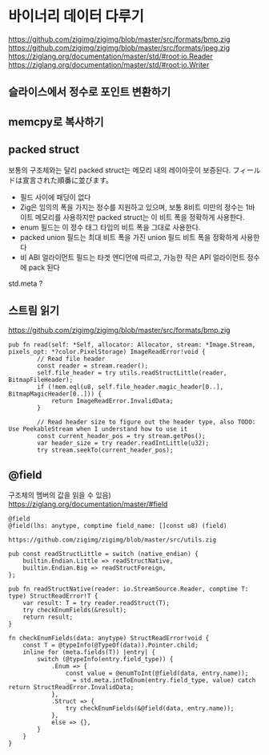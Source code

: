 # 바이너리 데이터 다루기
https://github.com/zigimg/zigimg/blob/master/src/formats/bmp.zig  
https://github.com/zigimg/zigimg/blob/master/src/formats/jpeg.zig  
https://ziglang.org/documentation/master/std/#root;io.Reader  https://ziglang.org/documentation/master/std/#root;io.Writer   
  
  
## 슬라이스에서 정수로 포인트 변환하기
  
  
  
## memcpy로 복사하기
  

  
## packed struct   
보통의 구조체와는 달리 packed struct는 메모리 내의 레이아웃이 보증된다. フィールドは宣言された順番に並びます。
- 필드 사이에 패딩이 없다
- Zig은 임의의 폭을 가지는 정수를 지원하고 있으며, 보통 8비트 미만의 정수는 1바이트 메모리를 사용하지만 packed struct는 이 비트 폭을 정확하게 사용한다. 
- enum 필드는 이 정수 태그 타입의 비트 폭을 그대로 사용한다.
- packed union 필드는 최대 비트 폭을 가진 union 필드 비트 폭을 정확하게 사용한다
- 비 ABI 얼라이먼트 필드는 타겟 엔디언에 따르고, 가능한 작은 API 얼라이먼트 정수에 pack 된다
  
std.meta ?  
  
## 스트림 읽기
https://github.com/zigimg/zigimg/blob/master/src/formats/bmp.zig    
```
pub fn read(self: *Self, allocator: Allocator, stream: *Image.Stream, pixels_opt: *?color.PixelStorage) ImageReadError!void {
        // Read file header
        const reader = stream.reader();
        self.file_header = try utils.readStructLittle(reader, BitmapFileHeader);
        if (!mem.eql(u8, self.file_header.magic_header[0..], BitmapMagicHeader[0..])) {
            return ImageReadError.InvalidData;
        }

        // Read header size to figure out the header type, also TODO: Use PeekableStream when I understand how to use it
        const current_header_pos = try stream.getPos();
        var header_size = try reader.readIntLittle(u32);
        try stream.seekTo(current_header_pos);
```    
  
  
## @field
구조체의 멤버의 값을 읽을 수 있음)
https://ziglang.org/documentation/master/#field  
```
@field 
@field(lhs: anytype, comptime field_name: []const u8) (field)
```
  
  
  
```
https://github.com/zigimg/zigimg/blob/master/src/utils.zig

pub const readStructLittle = switch (native_endian) {
    builtin.Endian.Little => readStructNative,
    builtin.Endian.Big => readStructForeign,
};

pub fn readStructNative(reader: io.StreamSource.Reader, comptime T: type) StructReadError!T {
    var result: T = try reader.readStruct(T);
    try checkEnumFields(&result);
    return result;
}

fn checkEnumFields(data: anytype) StructReadError!void {
    const T = @typeInfo(@TypeOf(data)).Pointer.child;
    inline for (meta.fields(T)) |entry| {
        switch (@typeInfo(entry.field_type)) {
            .Enum => {
                const value = @enumToInt(@field(data, entry.name));
                _ = std.meta.intToEnum(entry.field_type, value) catch return StructReadError.InvalidData;
            },
            .Struct => {
                try checkEnumFields(&@field(data, entry.name));
            },
            else => {},
        }
    }
}
``` 
  
